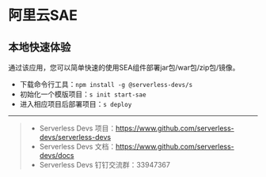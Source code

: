 # 阿里云SAE

## 本地快速体验

通过该应用，您可以简单快速的使用SEA组件部署jar包/war包/zip包/镜像。

- 下载命令行工具：`npm install -g @serverless-devs/s`
- 初始化一个模版项目：`s init start-sae`
- 进入相应项目后部署项目：`s deploy`


-----

> - Serverless Devs 项目：https://www.github.com/serverless-devs/serverless-devs   
> - Serverless Devs 文档：https://www.github.com/serverless-devs/docs   
> - Serverless Devs 钉钉交流群：33947367    